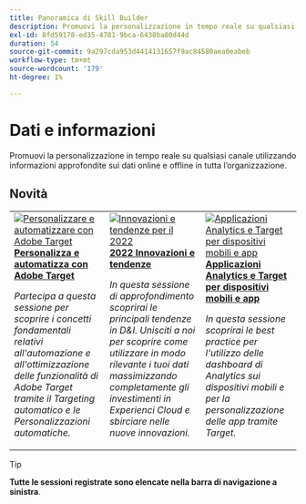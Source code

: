 ```yaml
---
title: Panoramica di Skill Builder
description: Promuovi la personalizzazione in tempo reale su qualsiasi canale utilizzando informazioni approfondite sui dati online e offline in tutta l’organizzazione.
exl-id: 8fd59178-ed35-4781-9bca-6438ba80d44d
duration: 54
source-git-commit: 9a297cda953d4414131657f9ac84580aea0eabeb
workflow-type: tm+mt
source-wordcount: '179'
ht-degree: 1%

---
```


# Dati e informazioni

Promuovi la personalizzazione in tempo reale su qualsiasi canale utilizzando informazioni approfondite sui dati online e offline in tutta l’organizzazione.

## Novità

<table>
<tr>
  <td>
    <a href="https://experienceleague.adobe.com/docs/events/skill-builder-recordings/data-and-insights/2022/personalize.html?lang=it">
      <img alt="Personalizzare e automatizzare con Adobe Target" src="https://video.tv.adobe.com/v/3457386?format=jpeg&captions=ita" />
    </a>
     <div>
      <a href="https://experienceleague.adobe.com/docs/events/skill-builder-recordings/data-and-insights/2022/personalize.html?lang=it">
        <strong>Personalizza e automatizza con Adobe Target</strong>
      </a>
    </div>
    <p>
    <em>Partecipa a questa sessione per scoprire i concetti fondamentali relativi all'automazione e all'ottimizzazione delle funzionalità di Adobe Target tramite il Targeting automatico e le Personalizzazioni automatiche.</em>
    <p>
  </td>
  <td>
    <a href="https://experienceleague.adobe.com/docs/events/skill-builder-recordings/data-and-insights/2022/innovations.html?lang=it">
      <img alt="Innovazioni e tendenze per il 2022" src="https://video.tv.adobe.com/v/343818?format=jpeg" />
    </a>
     <div>
      <a href="https://experienceleague.adobe.com/docs/events/skill-builder-recordings/data-and-insights/2022/innovations.html?lang=it">
        <strong>2022 Innovazioni e tendenze</strong>
      </a>
    </div>
    <p>
    <em>In questa sessione di approfondimento scoprirai le principali tendenze in D&amp;I. Unisciti a noi per scoprire come utilizzare in modo rilevante i tuoi dati massimizzando completamente gli investimenti in Experienci Cloud e sbirciare nelle nuove innovazioni.</em>
    <p>
  </td>  
  <td>
    <a href="https://experienceleague.adobe.com/docs/events/skill-builder-recordings/data-and-insights/2022/mobile-and-apps.html?lang=it">
      <img alt="Applicazioni Analytics e Target per dispositivi mobili e app" src="https://video.tv.adobe.com/v/343819?format=jpeg" />
    </a>
     <div>
      <a href="https://experienceleague.adobe.com/docs/events/skill-builder-recordings/data-and-insights/2022/mobile-and-apps.html?lang=it">
        <strong>Applicazioni Analytics e Target per dispositivi mobili e app</strong>
      </a>
    </div>
    <p>
    <em>In questa sessione scoprirai le best practice per l'utilizzo delle dashboard di Analytics sui dispositivi mobili e per la personalizzazione delle app tramite Target.</em>
    <p>
  </td>
</tr>
</table>

>[!TIP]
>
>**Tutte le sessioni registrate sono elencate nella barra di navigazione a sinistra**.
